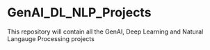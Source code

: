 # GenAI_DL_NLP_Projects
This repository will contain all the GenAI, Deep Learning and Natural Langauge Processing projects
